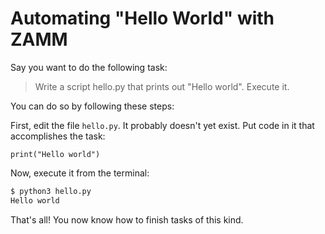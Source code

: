 # Automating "Hello World" with ZAMM

Say you want to do the following task:

> Write a script hello.py that prints out "Hello world". Execute it.

You can do so by following these steps:

First, edit the file `hello.py`. It probably doesn't yet exist. Put code in it that accomplishes the task:

```
print("Hello world")
```

Now, execute it from the terminal:

```bash
$ python3 hello.py
Hello world
```

That's all! You now know how to finish tasks of this kind.

